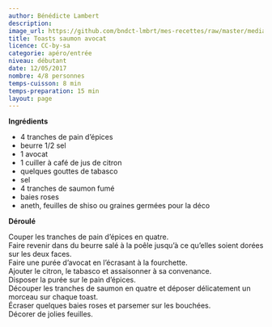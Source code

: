 ```yaml
---
author: Bénédicte Lambert
description: 
image_url: https://github.com/bndct-lmbrt/mes-recettes/raw/master/medias/toast-saumon-avocat.jpg
title: Toasts saumon avocat
licence: CC-by-sa
categorie: apéro/entrée
niveau: débutant
date: 12/05/2017
nombre: 4/8 personnes
temps-cuisson: 8 min
temps-preparation: 15 min
layout: page
---
```



**Ingrédients**  

* 4 tranches de pain d’épices
* beurre 1/2 sel
* 1 avocat
* 1 cuiller à café de jus de citron
* quelques gouttes de tabasco
* sel
* 4 tranches de saumon fumé
* baies roses
* aneth, feuilles de shiso ou graines germées pour la déco

**Déroulé**  

Couper les tranches de pain d’épices en quatre.  
Faire revenir dans du beurre salé à la poêle jusqu’à ce qu’elles soient dorées sur les deux faces.  
Faire une purée d’avocat en l’écrasant à la fourchette.  
Ajouter le citron, le tabasco et assaisonner à sa convenance.  
Disposer la purée sur le pain d’épices.  
Découper les tranches de saumon en quatre et déposer délicatement un morceau sur chaque toast.  
Écraser quelques baies roses et parsemer sur les bouchées.  
Décorer de jolies feuilles.  